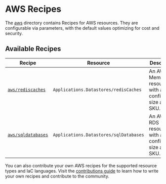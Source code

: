 # AWS Recipes

The [aws](/aws) directory contains Recipes for AWS resources. They are configurable via parameters, with the default values optimizing for cost and security.

## Available Recipes

| Recipe | Resource | Description | Template Path |
|--------|----------|-------------|---------------|
| [`aws/rediscaches`](/aws/rediscaches.bicep) | `Applications.Datastores/redisCaches` | An AWS MemoryDB resource with a configurable size and SKU. | `ghcr.io/radius-project/recipes/aws/rediscaches:TAG` |
| [`aws/sqldatabases`](/aws/sqldatabases.bicep) | `Applications.Datastores/sqlDatabases` | An AWS RDS resource with a configurable size and SKU. | `ghcr.io/radius-project/recipes/aws/sqldatabases:TAG` |

You can also contribute your own AWS recipes for the supported resource types and IaC languages. Visit the [contributions guide](/contributing/contributing-recipes.md) to learn how to write your own recipes and contribute to the community.

